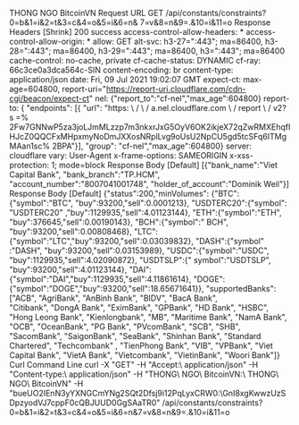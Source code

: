 THONG NGO BitcoinVN
Request URL
 GET /api/constants/constraints?
 0=b&1=i&2=t&3=c&4=o&5=i&6=n&
 7=v&8=n&9=.&10=i&11=o
Response Headers [Shrink]
 200 success
 access-control-allow-headers: *
 access-control-allow-origin: *
 allow: GET
 alt-svc: h3-27=":443";  ma=86400, h3-28=":443";  ma=86400, h3-29=":443";  ma=86400, h3=":443";  ma=86400
 cache-control: no-cache, private
 cf-cache-status: DYNAMIC
 cf-ray: 66c3ce0a3dca564c-SIN
 content-encoding: br
 content-type: application/json
 date: Fri, 09 Jul 2021 19:02:07 GMT
 expect-ct: max-age=604800, report-uri="https://report-uri.cloudflare.com/cdn-cgi/beacon/expect-ct"
 nel: {"report_to":"cf-nel","max_age":604800}
 report-to: { "endpoints": [{ "url": "https: \ / \ / a.nel.cloudflare.com \ / report \ / v2? s =% 2Fw7GNNwP5za3joLJmMLzzp7m3nkxrJxG5OyV6OK2ikjeX72qZwRMXEhqfIHJcZ0QQCFxMHpxmyNoDmJXXosNRplLvg9oUsU2NpCU5gd5tcSFq6ITMgMAan1sc% 2BPA"}], "group":  "cf-nel","max_age":604800}
 server: cloudflare
 vary: User-Agent
 x-frame-options: SAMEORIGIN
 x-xss-protection: 1;  mode=block
Response Body [Default]
 [{"bank_name":"Viet Capital Bank",
 "bank_branch":"TP.HCM",
 "account_number":"8007041001748",
 "holder_of_account":"Dominik Weil"}]
Response Body [Default]
 {"status":200,"minVolumes":
 {"BTC":{"symbol":"BTC",
 "buy":93200,"sell":0.0001213},
 "USDTERC20":{"symbol":
 "USDTERC20"  ,"buy":1129935,"sell":4.01123144},
 "ETH":{"symbol":"ETH",
 "buy":376645,"sell":0.00190143},
 "BCH":{"symbol":"  BCH",
 "buy":93200,"sell":0.00808468},
 "LTC":{"symbol":"LTC","buy":93200,"sell":0.03039832},
 "DASH":{"symbol"  :"DASH",
 "buy":93200,"sell":0.03153989},
 "USDC":{"symbol":"USDC",
 "buy":1129935,"sell":4.02090872},
 "USDTSLP":{"  symbol":"USDTSLP",
 "buy":93200,"sell":4.01123144},
 "DAI":{"symbol":"DAI","buy":1129935,"sell":4.11861614},
 "DOGE":  {"symbol":"DOGE","buy":93200,"sell":18.65671641}},
 "supportedBanks":
 ["ACB",
 "AgriBank",
 "AnBinh Bank",
 "BIDV",
 "BacA Bank",  
 "Citibank",
 "DongA Bank",
 "EximBank",
 "GPBank",
 "HD Bank",
 "HSBC",
 "Hong Leong Bank",
 "Kienlongbank",
 "MB",
 "Maritime Bank",
 "NamA Bank",  
 "OCB",
 "OceanBank",
 "PG Bank",
 "PVcomBank",
 "SCB",
 "SHB",
 "SacomBank",
 "SaigonBank",
 "SeaBank",
 "Shinhan Bank",
 "Standard Chartered",
 "Techcombank"  , 
 "TienPhong Bank",
 "VIB",
 "VPBank",
 "Viet Capital Bank",
 "VietA Bank",
 "Vietcombank",
 "VietinBank",
 "Woori Bank"]}
Curl Command Line
 curl -X "GET" 
 -H "Accept:\ application/json" 
 -H "Content-type:\ application/json" 
 -H "THONG\ NGO\ BitcoinVN:\ THONG\ NGO\ BitcoinVN" 
 -H "bueUO2IEnN3yYXNGCmYNg2SQt2Dfsj9i12PqLyxCRW0:\GnI8xgKwwzUzSDpzyodVJ7cppF0cQBJUUD0GgSAaTR0" 
 /api/constants/constraints?0=b&1=i&2=t&3=c&4=o&5=i&6=n&7=v&8=n&9=.&10=i&11=o
